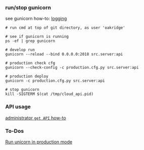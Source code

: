 ### run/stop gunicorn
see gunicorn how-to: [logging](http://docs.gunicorn.org/en/latest/settings.html#logging)
```shell
# run cmd at top of git directory, as user 'oakridge'

# see if gunicorn is running
ps -ef | grep gunicorn

# develop run 
gunicorn --reload --bind 0.0.0.0:2018 src.server:api

# production check cfg
gunicorn --check-config -c production.cfg.py src.server:api

# production deploy
gunicorn -c production.cfg.py src.server:api

# stop gunicorn
kill -SIGTERM $(cat /tmp/cloud_api.pid)
```

### API usage
[administrator `get API` how-to](doc/api-howto.md)

### To-Dos
[Run unicorn in production mode](http://docs.gunicorn.org/en/stable/deploy.html)
